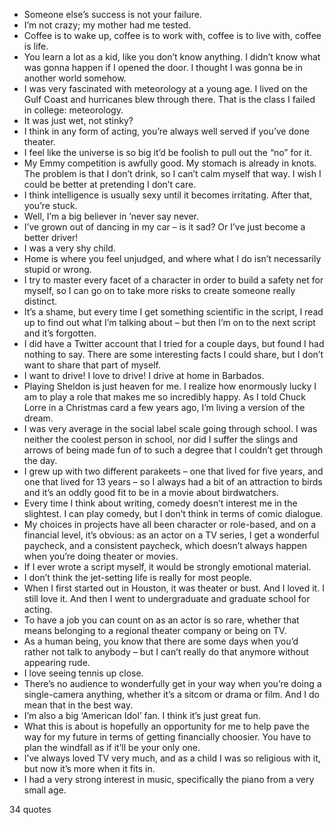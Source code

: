  - Someone else’s success is not your failure.
 - I’m not crazy; my mother had me tested.
 - Coffee is to wake up, coffee is to work with, coffee is to live with, coffee is life.
 - You learn a lot as a kid, like you don’t know anything. I didn’t know what was gonna happen if I opened the door. I thought I was gonna be in another world somehow.
 - I was very fascinated with meteorology at a young age. I lived on the Gulf Coast and hurricanes blew through there. That is the class I failed in college: meteorology.
 - It was just wet, not stinky?
 - I think in any form of acting, you’re always well served if you’ve done theater.
 - I feel like the universe is so big it’d be foolish to pull out the “no” for it.
 - My Emmy competition is awfully good. My stomach is already in knots. The problem is that I don’t drink, so I can’t calm myself that way. I wish I could be better at pretending I don’t care.
 - I think intelligence is usually sexy until it becomes irritating. After that, you’re stuck.
 - Well, I’m a big believer in ’never say never.
 - I’ve grown out of dancing in my car – is it sad? Or I’ve just become a better driver!
 - I was a very shy child.
 - Home is where you feel unjudged, and where what I do isn’t necessarily stupid or wrong.
 - I try to master every facet of a character in order to build a safety net for myself, so I can go on to take more risks to create someone really distinct.
 - It’s a shame, but every time I get something scientific in the script, I read up to find out what I’m talking about – but then I’m on to the next script and it’s forgotten.
 - I did have a Twitter account that I tried for a couple days, but found I had nothing to say. There are some interesting facts I could share, but I don’t want to share that part of myself.
 - I want to drive! I love to drive! I drive at home in Barbados.
 - Playing Sheldon is just heaven for me. I realize how enormously lucky I am to play a role that makes me so incredibly happy. As I told Chuck Lorre in a Christmas card a few years ago, I’m living a version of the dream.
 - I was very average in the social label scale going through school. I was neither the coolest person in school, nor did I suffer the slings and arrows of being made fun of to such a degree that I couldn’t get through the day.
 - I grew up with two different parakeets – one that lived for five years, and one that lived for 13 years – so I always had a bit of an attraction to birds and it’s an oddly good fit to be in a movie about birdwatchers.
 - Every time I think about writing, comedy doesn’t interest me in the slightest. I can play comedy, but I don’t think in terms of comic dialogue.
 - My choices in projects have all been character or role-based, and on a financial level, it’s obvious: as an actor on a TV series, I get a wonderful paycheck, and a consistent paycheck, which doesn’t always happen when you’re doing theater or movies.
 - If I ever wrote a script myself, it would be strongly emotional material.
 - I don’t think the jet-setting life is really for most people.
 - When I first started out in Houston, it was theater or bust. And I loved it. I still love it. And then I went to undergraduate and graduate school for acting.
 - To have a job you can count on as an actor is so rare, whether that means belonging to a regional theater company or being on TV.
 - As a human being, you know that there are some days when you’d rather not talk to anybody – but I can’t really do that anymore without appearing rude.
 - I love seeing tennis up close.
 - There’s no audience to wonderfully get in your way when you’re doing a single-camera anything, whether it’s a sitcom or drama or film. And I do mean that in the best way.
 - I’m also a big ‘American Idol’ fan. I think it’s just great fun.
 - What this is about is hopefully an opportunity for me to help pave the way for my future in terms of getting financially choosier. You have to plan the windfall as if it’ll be your only one.
 - I’ve always loved TV very much, and as a child I was so religious with it, but now it’s more when it fits in.
 - I had a very strong interest in music, specifically the piano from a very small age.

34 quotes